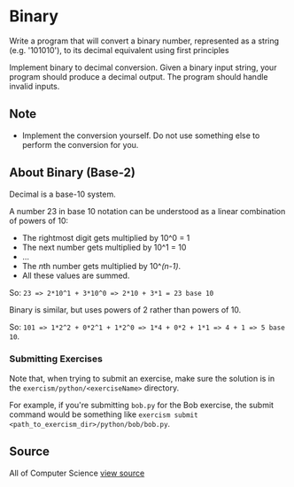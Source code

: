 # Binary

Write a program that will convert a binary number, represented as a string (e.g. '101010'), to its decimal equivalent using first principles

Implement binary to decimal conversion. Given a binary input
string, your program should produce a decimal output. The
program should handle invalid inputs.

## Note
- Implement the conversion yourself.
  Do not use something else to perform the conversion for you.

## About Binary (Base-2)
Decimal is a base-10 system.

A number 23 in base 10 notation can be understood
as a linear combination of powers of 10:

- The rightmost digit gets multiplied by 10^0 = 1
- The next number gets multiplied by 10^1 = 10
- ...
- The *n*th number gets multiplied by 10^*(n-1)*.
- All these values are summed.

So: `23 => 2*10^1 + 3*10^0 => 2*10 + 3*1 = 23 base 10`

Binary is similar, but uses powers of 2 rather than powers of 10.

So: `101 => 1*2^2 + 0*2^1 + 1*2^0 => 1*4 + 0*2 + 1*1 => 4 + 1 => 5 base 10`.

### Submitting Exercises

Note that, when trying to submit an exercise, make sure the solution is in the `exercism/python/<exerciseName>` directory.

For example, if you're submitting `bob.py` for the Bob exercise, the submit command would be something like `exercism submit <path_to_exercism_dir>/python/bob/bob.py`.

## Source

All of Computer Science [view source](http://www.wolframalpha.com/input/?i=binary&a=*C.binary-_*MathWorld-)
